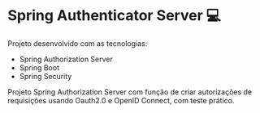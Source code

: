 # Spring Authenticator Server 💻

Projeto desenvolvido com as tecnologias:

- Spring Authorization Server
- Spring Boot
- Spring Security

Projeto Spring Authorization Server com função de criar autorizações de requisições usando Oauth2.0 e OpenID Connect, com teste prático.
